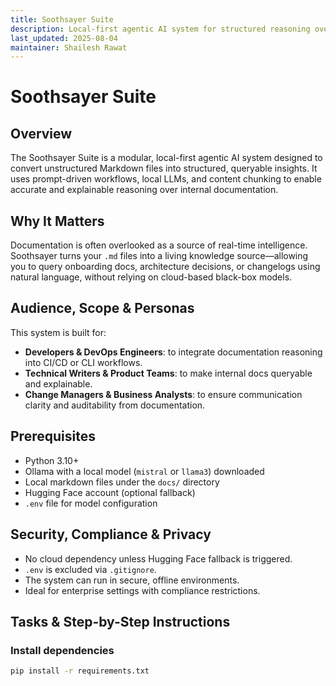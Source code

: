 ```yaml
---
title: Soothsayer Suite
description: Local-first agentic AI system for structured reasoning over Markdown documentation
last_updated: 2025-08-04
maintainer: Shailesh Rawat
---
```


# Soothsayer Suite

## Overview

The Soothsayer Suite is a modular, local-first agentic AI system designed to convert unstructured Markdown files into structured, queryable insights. It uses prompt-driven workflows, local LLMs, and content chunking to enable accurate and explainable reasoning over internal documentation.

## Why It Matters

Documentation is often overlooked as a source of real-time intelligence. Soothsayer turns your `.md` files into a living knowledge source—allowing you to query onboarding docs, architecture decisions, or changelogs using natural language, without relying on cloud-based black-box models.

## Audience, Scope & Personas

This system is built for:

- **Developers & DevOps Engineers**: to integrate documentation reasoning into CI/CD or CLI workflows.
- **Technical Writers & Product Teams**: to make internal docs queryable and explainable.
- **Change Managers & Business Analysts**: to ensure communication clarity and auditability from documentation.

## Prerequisites

- Python 3.10+
- Ollama with a local model (`mistral` or `llama3`) downloaded
- Local markdown files under the `docs/` directory
- Hugging Face account (optional fallback)
- `.env` file for model configuration

## Security, Compliance & Privacy

- No cloud dependency unless Hugging Face fallback is triggered.
- `.env` is excluded via `.gitignore`.
- The system can run in secure, offline environments.
- Ideal for enterprise settings with compliance restrictions.

## Tasks & Step-by-Step Instructions

### Install dependencies

```bash
pip install -r requirements.txt